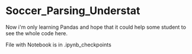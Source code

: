 # Soccer_Parsing_Understat
Now i'm only learning Pandas and hope that it could help some student to see the whole code here.



File with Notebook is in .ipynb_checkpoints

